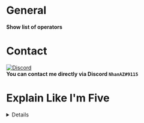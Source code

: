 # General
**Show list of operators**

# Contact
[![Discord](https://img.shields.io/discord/986553214889517088?label=discord&color=7289DA&logo=discord)](https://discord.gg/j2X83ujT6c)\
**You can contact me directly via Discord `NhanAZ#9115`**

# Explain Like I'm Five

<details>

## General
Show operator list when using `/oplist` command

## Commands

| Commands | Description | Usage | Aliases | Permission | Permission Message |
| -------- | ----------- | ----- | ------- | ---------- | ------------------ |
| /oplist | Show list of operators | N/A | ["/ops"] | oplist.command | N/A |

## Permissions
| Permissions | Description | Default |
| ----------- | ----------- | ------- |
| oplist.command | Permission for /oplist | true |

## Setup
How to setup? Very simple! Follow the steps below:
- Step 1: Download plugins
- Step 2: Place downloaded plugin in the `plugins` folder
- Step 2: Start the server
- Step 3: Enjoy!

## Configs

<details>

<summary>config.yml</summary>

```yaml
---
# {page} : Number of pages players see when using /oplist
# {maxPage} : Maximum arguments the user can enter in /oplist [Arguments]
# {totalOpsOnline} : The number of operators is online in the server
opListTag: "&6- List of operators &f[&b{page} &6of &b{maxPage}&f] &f[&9Onlines&f: &a{totalOpsOnline}&f] &6-"

# {numericalOrder} : The ordinal number of the operator
# {opName} : Operator name
# {onlineStatus} : Operator online status
opListFormat: "&e» &a{numericalOrder}. &9{opName} &f[{onlineStatus}&f]"

# {onlineStatus} : Online Tag
onlineStatusTag: "&aOnline"
# {onlineStatus} : Offline Tag
offlineStatusTag: "&cOffline"

# The message sent to the user when the argument they entered does not exist
pageNotFound: "&e» §cPage not found!"

# Messages sent to users when the server does not have an operator
noOperator: "§e» §cNo operator!"

# Last line of a page
# You can disable this by below:
# endPage: ""
endPage: "&6==========================================="

# Number of operators in a page
perPage: 5
...

```

</details>

## What's new?

| Versions | Description |
| -------- | ----------- |
| 2.0.1 | - Code improvements<br>+ Now you can edit the message format in the configuration |


## Shields

<details>

<summary>Poggit Shields</summary>

[![State](https://poggit.pmmp.io/shield.state/FertilizerParticles)](https://poggit.pmmp.io/p/FertilizerParticles)
[![API](https://poggit.pmmp.io/shield.api/FertilizerParticles)](https://poggit.pmmp.io/p/FertilizerParticles)
[![Downloads Total](https://poggit.pmmp.io/shield.dl.total/FertilizerParticles)](https://poggit.pmmp.io/p/FertilizerParticles)
[![Downloads](https://poggit.pmmp.io/shield.dl/FertilizerParticles)](https://poggit.pmmp.io/p/FertilizerParticles)
[![Lint](https://poggit.pmmp.io/ci.shield/nhanaz-pm-pl/CropGrowth/FertilizerParticles)](https://poggit.pmmp.io/ci/nhanaz-pm-pl/CropGrowth/FertilizerParticles)

</details>

<details>

<summary>Other Shields</summary>

[![Issues](https://img.shields.io/github/issues/nhanaz-pm-pl/OpList)](https://github.com/nhanaz-pm-pl/OpList/issues)
[![Forks](https://img.shields.io/github/forks/nhanaz-pm-pl/OpList)](https://github.com/nhanaz-pm-pl/OpList/network/members)
[![Stars](https://img.shields.io/github/stars/nhanaz-pm-pl/OpList)](https://github.com/nhanaz-pm-pl/OpList/stargazers)
[![License](https://img.shields.io/github/license/nhanaz-pm-pl/OpList)](https://github.com/nhanaz-pm-pl/OpList/blob/master/LICENSE)
[![Discord](https://img.shields.io/discord/986553214889517088?label=discord&color=7289DA&logo=discord)](https://discord.gg/j2X83ujT6c)

</details>

## Licensing information
[![License](https://img.shields.io/github/license/nhanaz-pm-pl/OpList)](https://github.com/nhanaz-pm-pl/OpList/blob/master/LICENSE)\
This project is licensed under `GNU General Public License v3.0`. Please see the [LICENSE](https://github.com/nhanaz-pm-pl/OpList/blob/master/LICENSE) file for details.

</details>
